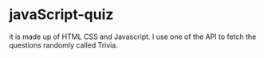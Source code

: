 # javaScript-quiz
it is made up of HTML CSS and Javascript.
I use one of the API to fetch the questions randomly called Trivia.
